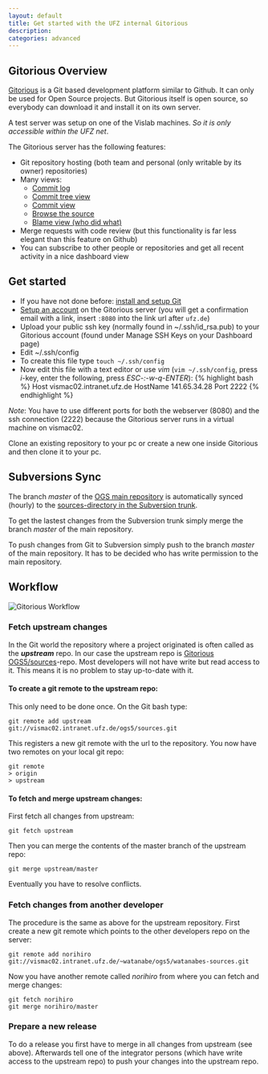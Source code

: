 ```yaml
---
layout: default
title: Get started with the UFZ internal Gitorious
description:
categories: advanced
---
```


## Gitorious Overview ##

[Gitorious](http://www.gitorious.org) is a Git based development platform similar to Github. It can only be used for Open Source projects. But Gitorious itself is open source, so everybody can download it and install it on its own server.

A test server was setup on one of the Vislab machines. *So it is only accessible within the UFZ  net*.

The Gitorious server has the following features:

- Git repository hosting (both team and personal (only writable by its owner) repositories)
- Many views:
  - [Commit log](http://vismac02.local:8080/ogs5/sources/commits/ff)
  - [Commit tree view](http://vismac02.local:8080/ogs5/sources/graph/ff)
  - [Commit view](http://vismac02.local:8080/ogs5/sources/commit/68f2a74554ee0a97959f590e04f7970040964f9d)
  - [Browse the source](http://vismac02.local:8080/ogs5/sources/trees/ff)
  - [Blame view (who did what)](http://vismac02.local:8080/ogs5/sources/blobs/blame/046275e618be222238766b40240728a7afb4ce5b/FEM/rf_bc_new.h)
- Merge requests with code review (but this functionality is far less elegant than this feature on Github)
- You can subscribe to other people or repositories and get all recent activity in a nice dashboard view

## Get started ##

- If you have not done before: [install and setup Git](https://help.github.com/articles/set-up-git)
- [Setup an account](http://vismac02.intranet.ufz.de:8080/users/new) on the Gitorious server (you will get a confirmation email with a link, insert `:8080` into the link url after `ufz.de`)
- Upload your public ssh key (normally found in ~/.ssh/id_rsa.pub) to your Gitorious account (found under Manage SSH Keys on your Dashboard page)
- Edit ~/.ssh/config
 - To create this file type `touch ~/.ssh/config`
 - Now edit this file with a text editor or use *vim* (`vim ~/.ssh/config`, press *i*-key, enter the following, press *ESC*-*:*-*w*-*q*-*ENTER*):
{% highlight bash %}
Host vismac02.intranet.ufz.de
  HostName 141.65.34.28
  Port 2222
{% endhighlight %}

*Note*: You have to use different ports for both the webserver (8080) and the ssh connection (2222) because the Gitorious server runs in a virtual machine on vismac02.

Clone an existing repository to your pc or create a new one inside Gitorious and then clone it to your pc.

## Subversions Sync ##

The branch *master* of the [OGS main repository](http://vismac02.local:8080/ogs5/sources) is automatically synced (hourly) to the [sources-directory in the Subversion trunk](https://svn.ufz.de/ogs/browser/trunk/sources).

To get the lastest changes from the Subversion trunk simply merge the branch *master* of the main repository.

To push changes from Git to Subversion simply push to the branch *master* of the main repository. It has to be decided who has write permission to the main repository.


## Workflow ##

![Gitorious Workflow]({{site.baseurl}}/images/gitorious-workflow.png "Gitorious Workflow")

### Fetch upstream changes ###

In the Git world the repository where a project originated is often called as the ***upstream*** repo. In our case the upstream repo is [Gitorious OGS5/sources][ogs5-sources-link]-repo. Most developers will not have write but read access to it. This means it is no problem to stay up-to-date with it.

#### To create a git remote to the upstream repo: ####

This only need to be done once. On the Git bash type:

    git remote add upstream git://vismac02.intranet.ufz.de/ogs5/sources.git

This registers a new git remote with the url to the repository. You now have two remotes on your local git repo:

    git remote
    > origin
    > upstream

#### To fetch and merge upstream changes: ####

First fetch all changes from upstream:

    git fetch upstream

Then you can merge the contents of the master branch of the upstream repo:

    git merge upstream/master

Eventually you have to resolve conflicts.


### Fetch changes from another developer ###

The procedure is the same as above for the upstream repository. First create a new git remote which points to the other developers repo on the server:

    git remote add norihiro git://vismac02.intranet.ufz.de/~watanabe/ogs5/watanabes-sources.git

Now you have another remote called *norihiro* from where you can fetch and merge changes:

    git fetch norihiro
    git merge norihiro/master

### Prepare a new release ###

To do a release you first have to merge in all changes from upstream (see above). Afterwards tell one of the integrator persons (which have write access to  the upstream repo) to push your changes into the upstream repo.

[ogs5-sources-link]: http://vismac02.intranet.ufz.de:8080/ogs5/sources